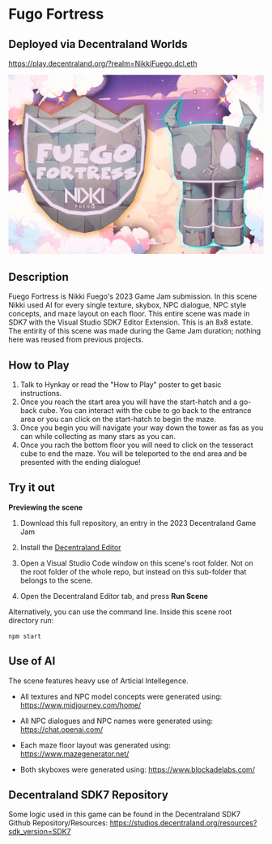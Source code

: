 # Fugo Fortress

## Deployed via Decentraland Worlds

https://play.decentraland.org/?realm=NikkiFuego.dcl.eth

<img src="/images/scene-thumbnail.png">

## Description

Fuego Fortress is Nikki Fuego's 2023 Game Jam submission. In this scene Nikki used AI for every single texture, skybox, NPC dialogue, NPC style concepts, and maze layout on each floor. This entire scene was made in SDK7 with the Visual Studio SDK7 Editor Extension. This is an 8x8 estate. The entirity of this scene was made during the Game Jam duration; nothing here was reused from previous projects.

## How to Play

1. Talk to Hynkay or read the "How to Play" poster to get basic instructions.
2. Once you reach the start area you will have the start-hatch and a go-back cube. You can interact with the cube to go back to the entrance area or you can click on the start-hatch to begin the maze.
3. Once you begin you will navigate your way down the tower as fas as you can while collecting as many stars as you can.
4. Once you rach the bottom floor you will need to click on the tesseract cube to end the maze. You will be teleported to the end area and be presented with the ending dialogue!

## Try it out

**Previewing the scene**

1. Download this full repository, an entry in the 2023 Decentraland Game Jam

2. Install the [Decentraland Editor](https://docs.decentraland.org/creator/development-guide/sdk7/editor/)

3. Open a Visual Studio Code window on this scene's root folder. Not on the root folder of the whole repo, but instead on this sub-folder that belongs to the scene.

4. Open the Decentraland Editor tab, and press **Run Scene**

Alternatively, you can use the command line. Inside this scene root directory run:

```
npm start
```

## Use of AI

The scene features heavy use of Articial Intellegence.

- All textures and NPC model concepts were generated using: https://www.midjourney.com/home/

- All NPC dialogues and NPC names were generated using: https://chat.openai.com/

- Each maze floor layout was generated using: https://www.mazegenerator.net/

- Both skyboxes were generated using: https://www.blockadelabs.com/

## Decentraland SDK7 Repository

Some logic used in this game can be found in the Decentraland SDK7 Github Repository/Resources:
https://studios.decentraland.org/resources?sdk_version=SDK7
